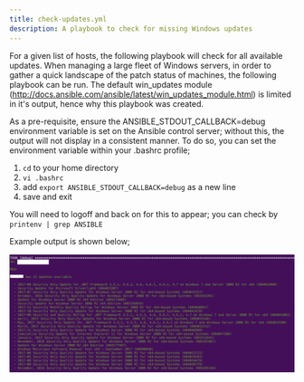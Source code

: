 ```yaml
---
title: check-updates.yml
description: A playbook to check for missing Windows updates
---
```


For a given list of hosts, the following playbook will check for all available updates. When managing a large fleet of Windows servers, in order to gather a quick landscape of the patch status of machines, the following playbook can be run. The default win_updates module (http://docs.ansible.com/ansible/latest/win_updates_module.html) is limited in it's output, hence why this playbook was created.

As a pre-requisite, ensure the ANSIBLE_STDOUT_CALLBACK=debug environment variable is set on the Ansible control server; without this, the output will not display in a consistent manner. To do so, you can set the environment variable within your .bashrc profile;

1. `cd` to your home directory
2. `vi .bashrc`
3. add `export ANSIBLE_STDOUT_CALLBACK=debug` as a new line
4. save and exit

You will need to logoff and back on for this to appear; you can check by `printenv | grep ANSIBLE`

Example output is shown below;

![](output.png)
